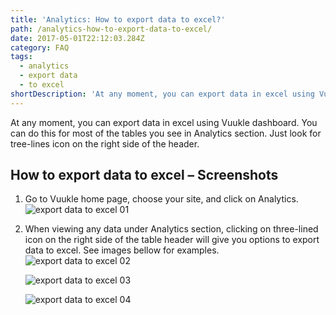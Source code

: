 ```yaml
---
title: 'Analytics: How to export data to excel?'
path: /analytics-how-to-export-data-to-excel/
date: 2017-05-01T22:12:03.284Z
category: FAQ
tags:
  - analytics
  - export data
  - to excel
shortDescription: 'At any moment, you can export data in excel using Vuukle dashbouard. '
---
```


At any moment, you can export data in excel using Vuukle dashboard. You can do this for most of the tables you see in Analytics section. Just look for tree-lines icon on the right side of the header.

## How to export data to excel – Screenshots

1. Go to Vuukle home page, choose your site, and click on Analytics.
   ![export data to excel 01](/img/analytics-how-to-export-data-to-excel-img-1.png)

2. When viewing any data under Analytics section, clicking on three-lined icon on the right side of the table header will give you options to export data to excel. See images bellow for examples. ![export data to excel 02](/img/analytics-how-to-export-data-to-excel-img-2.png)

   ![export data to excel 03](/img/analytics-how-to-export-data-to-excel-img-3.png)

   ![export data to excel 04](/img/analytics-how-to-export-data-to-excel-img-4.png)

   ​

   ​
